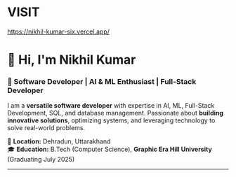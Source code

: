 # VISIT
https://nikhil-kumar-six.vercel.app/

# 👋 Hi, I'm Nikhil Kumar  

### 🚀 Software Developer | AI & ML Enthusiast | Full-Stack Developer  

I am a **versatile software developer** with expertise in AI, ML, Full-Stack Development, SQL, and database management. Passionate about **building innovative solutions**, optimizing systems, and leveraging technology to solve real-world problems.  

📍 **Location:** Dehradun, Uttarakhand  
🎓 **Education:** B.Tech (Computer Science), **Graphic Era Hill University** (Graduating July 2025)  

---

